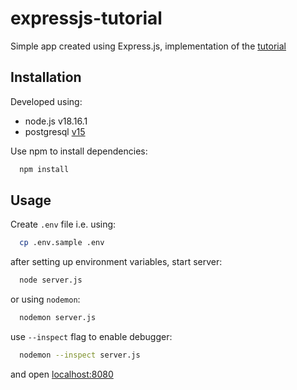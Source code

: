 # expressjs-tutorial

Simple app created using Express.js, implementation of the [tutorial](https://www.youtube.com/watch?v=wh92CVwZs9Y&list=PLjHmWifVUNMKyW8SZUSQCoaYOROcWAKkt&ab_channel=overment)

## Installation

Developed using:
- node.js v18.16.1
- postgresql [v15](https://www.postgresql.org/ftp/source/v15.0/)

Use npm to install dependencies:

```bash
  npm install
```

## Usage

Create `.env` file i.e. using:

```bash
  cp .env.sample .env
```

after setting up environment variables, start server:

```bash
  node server.js
```
or using `nodemon`:

```bash
  nodemon server.js
```

use `--inspect` flag to enable debugger:

```bash
  nodemon --inspect server.js
```
and open [localhost:8080](http://localhost:8080)